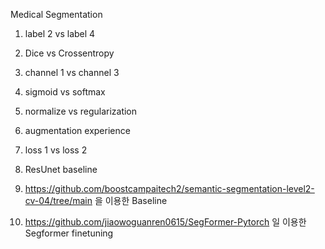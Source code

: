 Medical Segmentation

1. label 2 vs label 4
2. Dice vs Crossentropy
3. channel 1 vs channel 3
4. sigmoid vs softmax
5. normalize vs regularization
6. augmentation experience
7. loss 1 vs loss 2


1. ResUnet baseline
2. https://github.com/boostcampaitech2/semantic-segmentation-level2-cv-04/tree/main 을 이용한 Baseline
3. https://github.com/jiaowoguanren0615/SegFormer-Pytorch 일 이용한 Segformer finetuning

